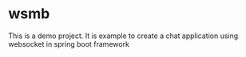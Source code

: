 # wsmb
This is a demo project.
It is example to create a chat application using websocket in spring boot framework
